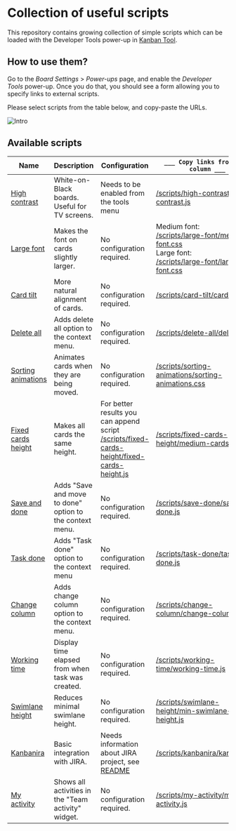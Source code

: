 # Collection of useful scripts
This repository contains growing collection of simple scripts which can be loaded with the Developer Tools power-up in [Kanban Tool](http://kanbantool.com).

## How to use them?
Go to the *Board Settings* > *Power-ups* page, and enable the *Developer Tools* power-up.
Once you do that, you should see a form allowing you to specify links to external scripts.

Please select scripts from the table below, and copy-paste the URLs.

![Intro](intro.png)

## Available scripts

Name | Description | Configuration | `___ Copy links from this column ___`
--- | --- | --- | ---
[High contrast](high-contrast/) | White-on-Black boards. Useful for TV screens. | Needs to be enabled from the tools menu | [/scripts/high-contrast/high-contrast.js](https://kanbantool.com/scripts/high-contrast/high-contrast.js)
[Large font](large-font/) | Makes the font on cards slightly larger. | No configuration required. | Medium font:<br/>[/scripts/large-font/medium-font.css](https://kanbantool.com/scripts/large-font/medium-font.css) <br/> Large font:<br/> [/scripts/large-font/large-font.css](https://kanbantool.com/scripts/large-font/large-font.css)
[Card tilt](card-tilt/) | More natural alignment of cards. | No configuration required. | [/scripts/card-tilt/card-tilt.js](https://kanbantool.com/scripts/card-tilt/card-tilt.js)
[Delete all](delete-all/) | Adds delete all option to the context menu. | No configuration required. | [/scripts/delete-all/delete-all.js](https://kanbantool.com/scripts/delete-all/delete-all.js)
[Sorting animations](sorting-animations) | Animates cards when they are being moved. | No configuration required. | [/scripts/sorting-animations/sorting-animations.css](https://kanbantool.com/scripts/sorting-animations/sorting-animations.css)
[Fixed cards height](fixed-cards-height) | Makes all cards the same height. | For better results you can append script [/scripts/fixed-cards-height/fixed-cards-height.js](https://kanbantool.com/scripts/fixed-cards-height/fixed-cards-height.js) | [/scripts/fixed-cards-height/medium-cards.css](https://kanbantool.com/scripts/fixed-cards-height/medium-cards.css)
[Save and done](save-done/) | Adds "Save and move to done" option to the context menu. | No configuration required. | [/scripts/save-done/save-done.js](https://kanbantool.com/scripts/save-done/save-done.js)
[Task done](task-done/) | Adds "Task done" option to the context menu | No configuration required. | [/scripts/task-done/task-done.js](https://kanbantool.com/scripts/task-done/task-done.js)
[Change column](change-column/) | Adds change column option to the context menu. | No configuration required. | [/scripts/change-column/change-column.js](https://kanbantool.com/scripts/change-column/change-column.js)
[Working time](working-time/) | Display time elapsed from when task was created. | No configuration required. | [/scripts/working-time/working-time.js](https://kanbantool.com/scripts/working-time/working-time.js)
[Swimlane height](swimlane-height/) | Reduces minimal swimlane height. | No configuration required. | [/scripts/swimlane-height/min-swimlane-height.js](https://kanbantool.com/scripts/swimlane-height/min-swimlane-height.js)
[Kanbanira](kanbanira/) | Basic integration with JIRA. | Needs information about JIRA project, see [README](/scripts/kanbanira/README.md) | [/scripts/kanbanira/kanbanira.js](https://kanbantool.com/scripts/kanbanira/kanbanira.js)
[My activity](my-activity/) | Shows all activities in the "Team activity" widget. | No configuration required. | [/scripts/my-activity/my-activity.js](https://kanbantool.com/scripts/my-activity/my-activity.js)
